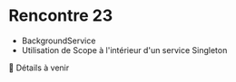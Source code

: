 # Rencontre 23

- BackgroundService
- Utilisation de Scope à l'intérieur d'un service Singleton

🚧 Détails à venir
